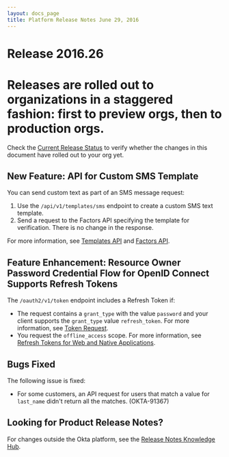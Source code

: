 ```yaml
---
layout: docs_page
title: Platform Release Notes June 29, 2016
---
```


# Release 2016.26

# Releases are rolled out to organizations in a staggered fashion: first to preview orgs, then to production orgs. 
Check the [Current Release Status](https://support.okta.com/help/articles/Knowledge_Article/Current-Release-Status) to verify whether the changes in this document have rolled out to your org yet.
 
## New Feature: API for Custom SMS Template
    
You can send custom text as part of an SMS message request:

1. Use the `/api/v1/templates/sms` endpoint to create a custom SMS text template. 
2. Send a request to the Factors API specifying the template for verification. There is no change in the response.

For more information, see [Templates API](http://developer.okta.com/docs/api/resources/templates.html) and [Factors API](http://developer.okta.com/docs/api/resources/factors.html).

## Feature Enhancement: Resource Owner Password Credential Flow for OpenID Connect Supports Refresh Tokens

The `/oauth2/v1/token` endpoint includes a Refresh Token if:
 
* The request contains a `grant_type` with the value `password` and your client supports the `grant_type` value `refresh_token`. For more information, see [Token Request](http://developer.okta.com/docs/api/resources/oauth2.html#request-parameters-1).
* You request the `offline_access` scope. For more information, see [Refresh Tokens for Web and Native Applications](http://developer.okta.com/docs/api/resources/oauth2.html#refresh-tokens-for-web-and-native-applications).

## Bugs Fixed

The following issue is fixed:
 
* For some customers, an API request for users that match a value for `last_name` didn't return all the matches. (OKTA-91367) 

## Looking for Product Release Notes?

For changes outside the Okta platform, see the [Release Notes Knowledge Hub](https://support.okta.com/help/articles/Knowledge_Article/Release-Notes-Knowledge-Hub).
